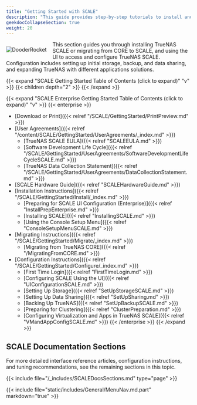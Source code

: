```yaml
---
title: "Getting Started with SCALE"
description: "This guide provides step-by-step tutorials to install and configure SCALE. An additional guide shows how to apply and configure SCALE Enterprise licensed systems."
geekdocCollapseSection: true
weight: 20
---
```


<div style="float: left;margin-right: 1rem;">

![DooderRocket](/images/DooderRocket.jpg "Blast Off!")

</div>

This section guides you through installing TrueNAS SCALE or migrating from CORE to SCALE, and using the UI to access and configure TrueNAS SCALE.
Configuration includes setting up initial storage, backup, and data sharing, and expanding TrueNAS with different applications solutions.

{{< expand "SCALE Getting Started Table of Contents (click to expand)" "v" >}}
{{< children depth="2" >}}
{{< /expand >}}

{{< expand "SCALE Enterprise Getting Started Table of Contents (click to expand)" "v" >}}
{{< enterprise >}}
* [Download or Print]({{< relref "/SCALE/GettingStarted/PrintPreview.md" >}})
* [User Agreements]({{< relref "/content/SCALE/GettingStarted/UserAgreements/_index.md" >}})
  * [TrueNAS SCALE EULA]({{< relref "SCALEEULA.md" >}})
  * [Software Development Life Cycle]({{< relref "/SCALE/GettingStarted/UserAgreements/SoftwareDevelopmentLifeCycleSCALE.md" >}})
  * [TrueNAS Data Collection Statement]({{< relref "/SCALE/GettingStarted/UserAgreements/DataCollectionStatement.md" >}})
* [SCALE Hardware Guide]({{< relref "SCALEHardwareGuide.md" >}})
* [Installation Instructions]({{< relref "/SCALE/GettingStarted/Install/_index.md" >}})
  * [Preparing for SCALE UI Configuration (Enterprise)]({{< relref "InstallPrepEnterprise.md" >}})
  * [Installing SCALE]({{< relref "InstallingSCALE.md" >}})
  * [Using the Console Setup Menu]({{< relref "ConsoleSetupMenuSCALE.md" >}})
* [Migrating Instructions]({{< relref "/SCALE/GettingStarted/Migrate/_index.md" >}})
  * [Migrating from TrueNAS CORE]({{< relref "/MigratingFromCORE.md" >}})
* [Configuration Instructions]({{< relref "/SCALE/GettingStarted/Configure/_index.md" >}})
  * [First Time Login]({{< relref "FirstTimeLogin.md" >}})
  * [Configuring SCALE Using the UI]({{< relref "UIConfigurationSCALE.md" >}})
  * [Setting Up Storage]({{< relref "SetUpStorageSCALE.md" >}})
  * [Setting Up Data Sharing]({{< relref "SetUpSharing.md" >}})
  * [Backing Up TrueNAS]({{< relref "SetUpBackupSCALE.md" >}})
  * [Preparing for Clustering]({{< relref "ClusterPreparation.md" >}})
  * [Configuring Virtualization and Apps in TrueNAS SCALE]({{< relref "VMandAppConfigSCALE.md" >}})
  {{< /enterprise >}}
{{< /expand >}}

## SCALE Documentation Sections

For more detailed interface reference articles, configuration instructions, and tuning recommendations, see the remaining sections in this topic.

{{< include file="/_includes/SCALEDocsSections.md" type="page" >}}

{{< include file="static/includes/General/MenuNav.md.part" markdown="true" >}}
